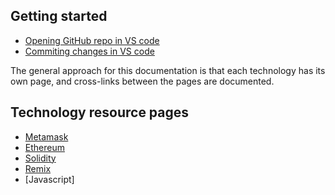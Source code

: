 ## Getting started

* [Opening GitHub repo in VS code](https://docs.microsoft.com/en-us/visualstudio/get-started/tutorial-open-project-from-repo?view=vs-2022)
* [Commiting changes in VS code](https://www.digitalocean.com/community/tutorials/how-to-use-git-integration-in-visual-studio-code)

The general approach for this documentation is that each technology has its own page, and cross-links between the pages are documented.

## Technology resource pages

* [Metamask](metamask.md)
* [Ethereum](ethereum.md)
* [Solidity](solidity.md)
* [Remix](remix.md)
* [Javascript]
